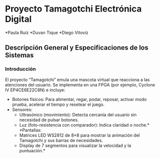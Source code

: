 # Proyecto Tamagotchi Electrónica Digital

*Paula Ruiz
*Duvan Tique
*Diego Vitoviz

## Descripción General y Especificaciones de los Sistemas
### Introducción 
El proyecto “Tamagotchi” emula una mascota virtual que reacciona a las atenciones del usuario. Se implementa en una FPGA (por ejemplo, Cyclone IV EP4CE6E22C8N) e incluye:
* Botones físicos: Para alimentar, regar, podar, reposar, activar modo prueba, acelerar el tiempo y resetear el juego.
* Sensores:
  * Ultrasónico (movimiento): Detecta cercanía del usuario sin necesidad de pulsar botones.
  * Luz (foto-resistencia con comparador): Indica claridad o noche.*
*Pantallas:
  * Matrices LED WS2812 de 8×8 para mostrar la animación del Tamagotchi y sus barras de necesidades.
  * Display de 7 segmentos para visualizar la velocidad y la puntuación.*

